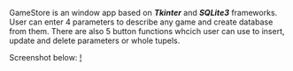 GameStore is an window app based on ***Tkinter*** and ***SQLite3*** frameworks. User can enter 4 parameters to describe any game and create database from them.
There are also 5 button functions whcich user can use to insert, update and delete parameters or whole tupels.

Screenshot below:
[!](/images/gamestore.png)
